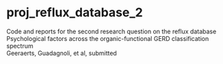 # proj_reflux_database_2
Code and reports for the second research question on the reflux database  
Psychological factors across the organic-functional GERD classification spectrum  
Geeraerts, Guadagnoli, et al, submitted
